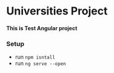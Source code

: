 # Universities Project

#### This is Test Angular project
 
### Setup
- run `npm isntall`
- run `ng serve --open`
